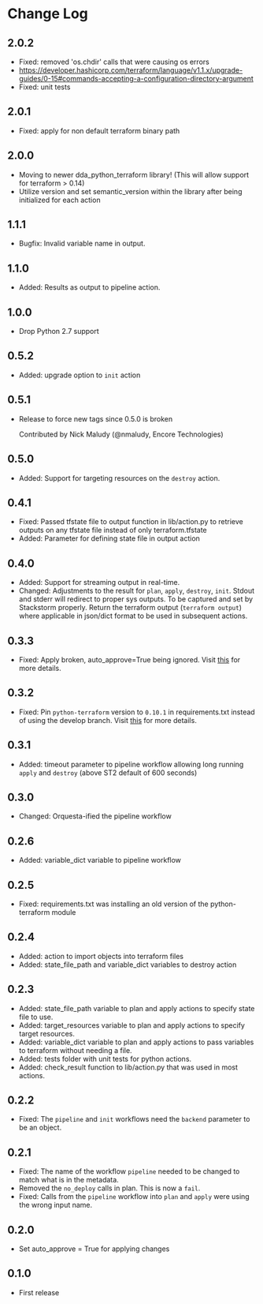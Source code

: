 # Change Log

## 2.0.2
* Fixed: removed 'os.chdir' calls that were causing os errors
* https://developer.hashicorp.com/terraform/language/v1.1.x/upgrade-guides/0-15#commands-accepting-a-configuration-directory-argument
* Fixed: unit tests

## 2.0.1
* Fixed: apply for non default terraform binary path

## 2.0.0
* Moving to newer dda_python_terraform library! (This will allow support for terraform > 0.14)
* Utilize version and set semantic_version within the library after being initialized for each action

## 1.1.1
* Bugfix: Invalid variable name in output.

## 1.1.0
* Added: Results as output to pipeline action.

## 1.0.0

* Drop Python 2.7 support

## 0.5.2

- Added: upgrade option to `init` action

## 0.5.1

- Release to force new tags since 0.5.0 is broken

  Contributed by Nick Maludy (@nmaludy, Encore Technologies)

## 0.5.0

- Added: Support for targeting resources on the `destroy` action.

## 0.4.1

- Fixed: Passed tfstate file to output function in lib/action.py to retrieve outputs on any tfstate file instead of only terraform.tfstate
- Added: Parameter for defining state file in output action

## 0.4.0

- Added: Support for streaming output in real-time.
- Changed: Adjustments to the result for `plan`, `apply`, `destroy`, `init`. Stdout and stderr will redirect to proper sys outputs. To be captured and set by Stackstorm properly. Return the terraform output (`terraform output`) where applicable in json/dict format to be used in subsequent actions.

## 0.3.3

- Fixed: Apply broken, auto_approve=True being ignored. Visit
 [this](https://github.com/StackStorm-Exchange/stackstorm-terraform/issues/21) for more details.

## 0.3.2

- Fixed: Pin `python-terraform` version to `0.10.1` in requirements.txt instead of using the develop branch. Visit
 [this](https://github.com/StackStorm-Exchange/stackstorm-terraform/issues/18) for more details.

## 0.3.1

- Added: timeout parameter to pipeline workflow allowing long running `apply` and `destroy` (above ST2 default of 600 seconds)

## 0.3.0

- Changed: Orquesta-ified the pipeline workflow

## 0.2.6

- Added: variable_dict variable to pipeline workflow

## 0.2.5

- Fixed: requirements.txt was installing an old version of the python-terraform module

## 0.2.4

- Added: action to import objects into terraform files
- Added: state_file_path and variable_dict variables to destroy action

## 0.2.3

- Added: state_file_path variable to plan and apply actions to specify state file to use.
- Added: target_resources variable to plan and apply actions to specify target resources.
- Added: variable_dict variable to plan and apply actions to pass variables to terraform without needing a file.
- Added: tests folder with unit tests for python actions.
- Added: check_result function to lib/action.py that was used in most actions.

## 0.2.2

- Fixed: The `pipeline` and `init` workflows need the `backend` parameter to be an object.

## 0.2.1

- Fixed: The name of the workflow `pipeline` needed to be changed to match what is in the metadata.
- Removed the `no_deploy` calls in plan.  This is now a `fail`.
- Fixed: Calls from the `pipeline` workflow into `plan` and `apply` were using the wrong input name.

## 0.2.0

- Set auto_approve = True for applying changes

## 0.1.0

- First release
